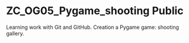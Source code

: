 # ZC_OG05_Pygame_shooting Public
Learning work with Git and GitHub. Creation a Pygame game: shooting gallery.
